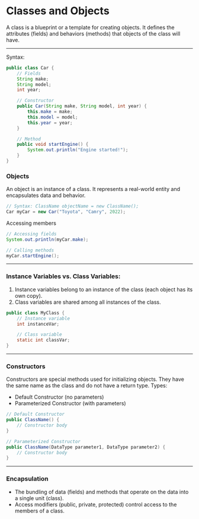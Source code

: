 # Classes and Objects

A class is a blueprint or a template for creating objects. It defines the attributes (fields) and behaviors (methods) that objects of the class will have.

---
Syntax:
```java
public class Car {
    // Fields
    String make;
    String model;
    int year;

    // Constructor
    public Car(String make, String model, int year) {
        this.make = make;
        this.model = model;
        this.year = year;
    }

    // Method
    public void startEngine() {
        System.out.println("Engine started!");
    }
}

```
### Objects

An object is an instance of a class.
It represents a real-world entity and encapsulates data and behavior.
```java
// Syntax: ClassName objectName = new ClassName();
Car myCar = new Car("Toyota", "Camry", 2022);

```

Accessing members
```java
// Accessing fields
System.out.println(myCar.make);

// Calling methods
myCar.startEngine();

```

---
### Instance Variables vs. Class Variables:

1. Instance variables belong to an instance of the class (each object has its own copy).
2. Class variables are shared among all instances of the class.

```java
public class MyClass {
    // Instance variable
    int instanceVar;

    // Class variable
    static int classVar;
}

```

---
### Constructors

Constructors are special methods used for initializing objects.
They have the same name as the class and do not have a return type.
Types:
- Default Constructor (no parameters)
- Parameterized Constructor (with parameters)

```java
// Default Constructor
public ClassName() {
    // Constructor body
}

// Parameterized Constructor
public ClassName(DataType parameter1, DataType parameter2) {
    // Constructor body
}
```

---
### Encapsulation

- The bundling of data (fields) and methods that operate on the data into a single unit (class).
- Access modifiers (public, private, protected) control access to the members of a class.